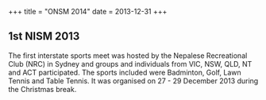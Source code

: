 +++
title = "ONSM 2014"
date = 2013-12-31
+++

## 1st NISM 2013

The first interstate sports meet was hosted by the Nepalese Recreational Club (NRC) in Sydney and
groups and individuals from VIC, NSW, QLD, NT and ACT participated. The sports included were
Badminton, Golf, Lawn Tennis and Table Tennis. It was organised on 27 - 29 December 2013 during
the Christmas break.